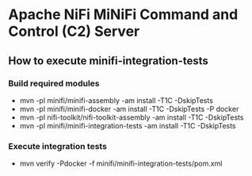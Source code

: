 <!--
  Licensed to the Apache Software Foundation (ASF) under one or more
  contributor license agreements.  See the NOTICE file distributed with
  this work for additional information regarding copyright ownership.
  The ASF licenses this file to You under the Apache License, Version 2.0
  (the "License"); you may not use this file except in compliance with
  the License.  You may obtain a copy of the License at
      http://www.apache.org/licenses/LICENSE-2.0
  Unless required by applicable law or agreed to in writing, software
  distributed under the License is distributed on an "AS IS" BASIS,
  WITHOUT WARRANTIES OR CONDITIONS OF ANY KIND, either express or implied.
  See the License for the specific language governing permissions and
  limitations under the License.
-->
# Apache NiFi MiNiFi Command and Control (C2) Server

## How to execute minifi-integration-tests

### Build required modules
- mvn -pl minifi/minifi-assembly -am install -T1C -DskipTests
- mvn -pl minifi/minifi-docker -am install -T1C -DskipTests -P docker
- mvn -pl nifi-toolkit/nifi-toolkit-assembly -am install -T1C -DskipTests
- mvn -pl minifi/minifi-integration-tests -am install -T1C -DskipTests

### Execute integration tests
- mvn verify -Pdocker -f minifi/minifi-integration-tests/pom.xml